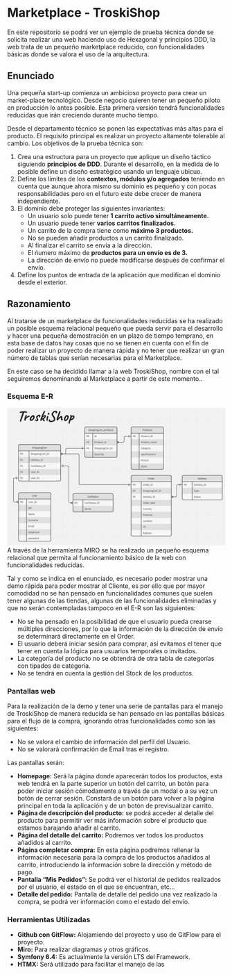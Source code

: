 # Marketplace - TroskiShop
En este repositorio se podrá ver un ejemplo de prueba técnica donde se solicita realizar una web haciendo uso de Hexagonal
y principios DDD, la web trata de un pequeño marketplace reducido, con funcionalidades básicas donde se valora el uso de 
la arquitectura.

## Enunciado
Una pequeña start-up comienza un ambicioso proyecto para crear un market-place
tecnológico. Desde negocio quieren tener un pequeño piloto en producción lo antes posible. Esta primera versión tendrá 
funcionalidades reducidas que irán creciendo durante mucho tiempo.


Desde el departamento técnico se ponen las expectativas más altas para el producto.
El requisito principal es realizar un proyecto altamente tolerable al cambio.
Los objetivos de la prueba técnica son:

1. Crea una estructura para un proyecto que aplique un diseño táctico siguiendo **principios de DDD**. Durante el desarrollo,
en la medida de lo posible define un diseño estratégico usando un lenguaje ubicuo.
2. Define los límites de los **contextos, módulos y/o agregados** teniendo en cuenta que  aunque ahora mismo su dominio es 
pequeño y con pocas responsabilidades pero en el futuro este debe crecer de manera independiente.
3. El dominio debe proteger las siguientes invariantes:
   * Un usuario solo puede tener **1 carrito activo simultáneamente.**
   * Un usuario puede tener **varios carritos finalizados.**
   * Un carrito de la compra tiene como **máximo 3 productos.**
   * No se pueden añadir productos a un carrito finalizado.
   * Al finalizar el carrito se envía a la dirección.
   * El ńumero máximo de **productos para un envío es de 3.**
   * La dirección de envío no puede modificarse después de confirmar el envío.
4. Define los puntos de entrada de la aplicación que modifican el dominio desde el exterior.

## Razonamiento
Al tratarse de un marketplace de funcionalidades reducidas se ha realizado un posible esquema relacional pequeño que 
pueda servir para el desarrollo y hacer una pequeña demostración en un plazo de tiempo temprano, en esta base de datos 
hay cosas que no se tienen en cuenta con el fin de poder realizar un proyecto de manera rápida y no tener que realizar 
un gran número de tablas que serían necesarias para el Marketplace.

En este caso se ha decidido llamar a la web TroskiShop, nombre con el tal seguiremos denominando al Marketplace a partir
de este momento..


### Esquema E-R
![Diagrama relacional](/doc_images/e-r.png)
A través de la herramienta MIRO se ha realizado un pequeño esquema relacional que permita al funcionamiento básico de 
la web con funcionalidades reducidas.

Tal y como se indica en el enunciado, es necesario poder mostrar una demo rápida para poder mostrar al Cliente, es por 
ello que por mayor comodidad no se han pensado en funcionalidades comunes que suelen tener algunas de las tiendas, 
algunas de las funcionalidades eliminadas y que no serán contempladas tampoco en el E-R son las siguientes:
* No se ha pensado en la posibilidad de que el usuario pueda crearse múltiples direcciones, por lo que la información de la dirección de envío se determinará directamente en el Order.
* El usuario deberá iniciar sesión para comprar, así evitamos el tener que tener en cuenta la lógica para usuarios temporales o invitados.
* La categoría del producto no se obtendrá de otra tabla de categorías con tipados de categoría.
* No se tendrá en cuenta la gestión del Stock de los productos.

### Pantallas web
Para la realización de la demo y tener una serie de pantallas para el manejo de TroskiShop de manera reducida se han 
pensado en las pantallas básicas para el flujo de la compra, ignorando otras funcionalidades como son las siguientes:
* No se valora el cambio de información del perfil del Usuario.
* No se valorará confirmación de Email tras el registro.


Las pantallas serán:
* **Homepage:** Será la página donde aparecerán todos los productos, esta web tendrá en la parte superior un botón del carrito, un botón para poder iniciar sesión cómodamente a través de un modal o a su vez un botón de cerrar sesión. Constará de un botón para volver a la página principal en toda la aplicación y de un botón de previsualizar carrito.
* **Página de descripción del producto:** se podrá acceder al detalle del producto para permitir ver más información sobre el producto que estamos barajando añadir al carrito.
* **Página del detalle del carrito:** Podremos ver todos los productos añadidos al carrito.
* **Página completar compra:** En esta página podremos rellenar la información necesaria para la compra de los productos añadidos al carrito, introduciendo la información sobre la dirección y método de pago.
* **Pantalla “Mis Pedidos”:** Se podrá ver el historial de pedidos realizados por el usuario, el estado en el que se encuentran, etc…
* **Detalle del pedido:** Pantalla de detalle del pedido una vez realizado la compra, se podrá ver información como el estado del envío.

### Herramientas Utilizadas
* **Github con GitFlow:** Alojamiendo del proyecto y uso de GitFlow para el proyecto.
* **Miro:** Para realizar diagramas y otros gráficos.
* **Symfony 6.4:** Es actualmente la versión LTS del Framework.
* **HTMX:** Será utilizado para facilitar el manejo de las 
